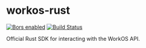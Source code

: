 # workos-rust

[![Bors enabled](https://bors.tech/images/badge_small.svg)](https://merge.workos.dev/repositories/163)
[![Build Status](https://workos.semaphoreci.com/badges/workos-rust/branches/main.svg?style=shields&key=89f4cdb0-cb76-4ce3-bbcd-46607f9d1287)](https://workos.semaphoreci.com/projects/workos-rust)

Official Rust SDK for interacting with the WorkOS API.
